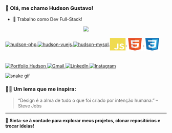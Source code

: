 ### 🧠 Olá, me chamo Hudson Gustavo!

- 🔭 Trabalho como Dev Full-Stack!

<div align="center">
  <a href="https://github.com/tlshudson">
    <img height="180em" src="https://github-readme-stats.vercel.app/api/top-langs/?username=tlshudson&layout=compact&langs_count=7&theme=dark"/>
</div>

<div style="display: inline_block"><br>
  <img align="center" alt="hudson-php" height="40" width="50" src="https://cdn.jsdelivr.net/gh/devicons/devicon/icons/php/php-original.svg">
  <img align="center" alt="hudson-vuejs" height="40" width="50" src="https://cdn.jsdelivr.net/gh/devicons/devicon/icons/vuejs/vuejs-original.svg" />
  <img align="center" alt="hudson-mysql" height="40" width="50" src="https://cdn.jsdelivr.net/gh/devicons/devicon/icons/mysql/mysql-original-wordmark.svg"/>
  <img align="center" alt="hudson-Js" height="40" width="50" src="https://raw.githubusercontent.com/devicons/devicon/master/icons/javascript/javascript-plain.svg">
  <img align="center" alt="hudson-HTML" height="40" width="50" src="https://raw.githubusercontent.com/devicons/devicon/master/icons/html5/html5-original.svg">
  <img align="center" alt="hudson-CSS" height="40" width="50" src="https://raw.githubusercontent.com/devicons/devicon/master/icons/css3/css3-original.svg">
  </div>

#

<a href="https://hudsondev.app.netlify" target="_blank">
  <img alt="Portfolio Hudson" height="30" src="https://img.shields.io/badge/Portfólio-%2312100E?style=for-the-badge&logo=about.me&logoColor=white" />
</a>
<a href="mailto:hudsonteles00@gmail.com" target="_blank">
  <img alt="Gmail" height="30" src="https://img.shields.io/badge/-Gmail-%23333?style=for-the-badge&logo=gmail&logoColor=black" />
</a>
<a href="https://www.linkedin.com/in/hudson-teles-381a451ab/" target="_blank">
  <img alt="LinkedIn" height="30" src="https://img.shields.io/badge/-LinkedIn-%230077B5?style=for-the-badge&logo=linkedin&logoColor=black" />
</a>
<a href="https://www.instagram.com/hudsontls_/" target="_blank">
  <img alt="Instagram" height="30" src="https://img.shields.io/badge/Instagram-%23E4405F?style=for-the-badge&logo=instagram&logoColor=white" />
</a>

![snake gif](https://github.com/tlshuds/tlshudson/blob/main/github-contribution-grid-snake-dark.svg?palette=github-dark)

### 🧑‍💻 Um lema que me inspira:

> “Design é a alma de tudo o que foi criado por intenção humana.” – Steve Jobs

---

📌 **Sinta-se à vontade para explorar meus projetos, clonar repositórios e trocar ideias!**
